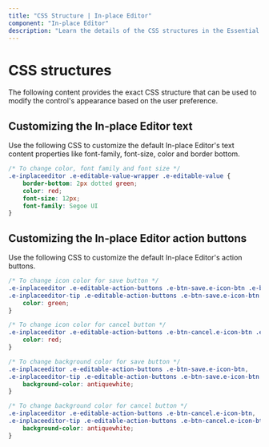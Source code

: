 ```yaml
---
title: "CSS Structure | In-place Editor"
component: "In-place Editor"
description: "Learn the details of the CSS structures in the Essential JS 2 Vue In-place Editor component."
---
```

# CSS structures

The following content provides the exact CSS structure that can be used to modify the control's appearance based on the user preference.

## Customizing the In-place Editor text

Use the following CSS to customize the default In-place Editor's text content properties like font-family, font-size, color and border bottom.

```CSS
/* To change color, font family and font size */
.e-inplaceeditor .e-editable-value-wrapper .e-editable-value {
    border-bottom: 2px dotted green;
    color: red;
    font-size: 12px;
    font-family: Segoe UI
}
```

## Customizing the In-place Editor action buttons

Use the following CSS to customize the default In-place Editor's action buttons.

```CSS
/* To change icon color for save button */
.e-inplaceeditor .e-editable-action-buttons .e-btn-save.e-icon-btn .e-btn-icon.e-icons,
.e-inplaceeditor-tip .e-editable-action-buttons .e-btn-save.e-icon-btn .e-btn-icon.e-icons{
    color: green;
}

/* To change icon color for cancel button */
.e-inplaceeditor .e-editable-action-buttons .e-btn-cancel.e-icon-btn .e-btn-icon.e-icons,  .e-inplaceeditor-tip .e-editable-action-buttons .e-btn-cancel.e-icon-btn .e-btn-icon.e-icons {
    color: red;
}

/* To change background color for save button */
.e-inplaceeditor .e-editable-action-buttons .e-btn-save.e-icon-btn,
.e-inplaceeditor-tip .e-editable-action-buttons .e-btn-save.e-icon-btn {
    background-color: antiquewhite;
}

/* To change background color for cancel button */
.e-inplaceeditor .e-editable-action-buttons .e-btn-cancel.e-icon-btn,
.e-inplaceeditor-tip .e-editable-action-buttons .e-btn-cancel.e-icon-btn {
    background-color: antiquewhite;
}
```